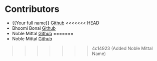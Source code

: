 # Contributors

- {{Your full name}} [Github](https://github.com/{{your-github-username}})
<<<<<<< HEAD
- Bhoomi Bonal [Github](https://github.com/bbahd30)
- Noble Mittal [Github](https://github.com/beingnoble03)
=======
- Noble Mittal [Github](https://github.com/beingnoble03)
>>>>>>> 4c14923 (Added Noble Mittal Name)
